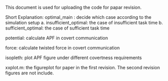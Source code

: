 This document is used for uploading the code for papar revision.

Short Explanation: 
optimal_main : decide which case according to the simulation setup 
a. insufficient_optimal: the case of insufficient task time 
b. sufficient_optimal: the case of sufficient task time

potential: calculate APF in covert communication

force: calculate twisted force in covert communication

isopleth: plot APF figure under different covertness requirements

xxplot.m: the figureplot for paper in the first revision. The second revision figures are not include.
